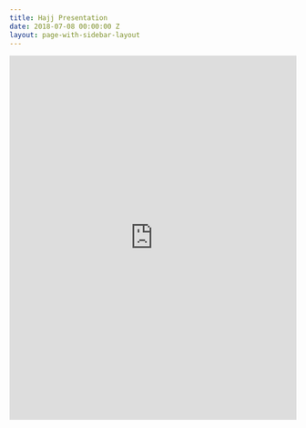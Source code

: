 ```yaml
---
title: Hajj Presentation
date: 2018-07-08 00:00:00 Z
layout: page-with-sidebar-layout
---
```


<iframe src="https://docs.google.com/presentation/d/e/2PACX-1vRCr3Et3c-urANXfOHU0Zi7EVHZZZSFXbFyLyVC0H9F3qQQBD-gfFW7giCcIU0DfjTMsthIzvj_NotT/embed?start=false&loop=false&delayms=3000" frameborder="0" width="100%" height="640" allowfullscreen="true" mozallowfullscreen="true" webkitallowfullscreen="true"></iframe>
